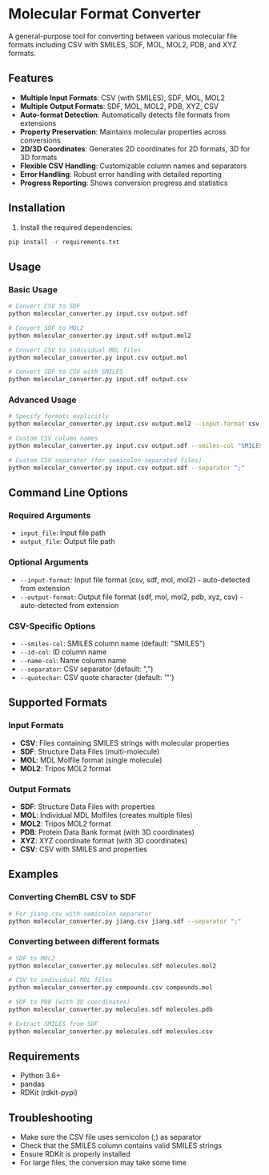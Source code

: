 # Molecular Format Converter

A general-purpose tool for converting between various molecular file formats including CSV with SMILES, SDF, MOL, MOL2, PDB, and XYZ formats.

## Features

- **Multiple Input Formats**: CSV (with SMILES), SDF, MOL, MOL2
- **Multiple Output Formats**: SDF, MOL, MOL2, PDB, XYZ, CSV
- **Auto-format Detection**: Automatically detects file formats from extensions
- **Property Preservation**: Maintains molecular properties across conversions
- **2D/3D Coordinates**: Generates 2D coordinates for 2D formats, 3D for 3D formats
- **Flexible CSV Handling**: Customizable column names and separators
- **Error Handling**: Robust error handling with detailed reporting
- **Progress Reporting**: Shows conversion progress and statistics

## Installation

1. Install the required dependencies:
```bash
pip install -r requirements.txt
```

## Usage

### Basic Usage
```bash
# Convert CSV to SDF
python molecular_converter.py input.csv output.sdf

# Convert SDF to MOL2
python molecular_converter.py input.sdf output.mol2

# Convert CSV to individual MOL files
python molecular_converter.py input.csv output.mol

# Convert SDF to CSV with SMILES
python molecular_converter.py input.sdf output.csv
```

### Advanced Usage
```bash
# Specify formats explicitly
python molecular_converter.py input.csv output.mol2 --input-format csv --output-format mol2

# Custom CSV column names
python molecular_converter.py input.csv output.sdf --smiles-col "SMILES" --id-col "ID" --name-col "Name"

# Custom CSV separator (for semicolon-separated files)
python molecular_converter.py input.csv output.sdf --separator ";"
```

## Command Line Options

### Required Arguments
- `input_file`: Input file path
- `output_file`: Output file path

### Optional Arguments
- `--input-format`: Input file format (csv, sdf, mol, mol2) - auto-detected from extension
- `--output-format`: Output file format (sdf, mol, mol2, pdb, xyz, csv) - auto-detected from extension

### CSV-Specific Options
- `--smiles-col`: SMILES column name (default: "SMILES")
- `--id-col`: ID column name
- `--name-col`: Name column name
- `--separator`: CSV separator (default: ",")
- `--quotechar`: CSV quote character (default: '"')

## Supported Formats

### Input Formats
- **CSV**: Files containing SMILES strings with molecular properties
- **SDF**: Structure Data Files (multi-molecule)
- **MOL**: MDL Molfile format (single molecule)
- **MOL2**: Tripos MOL2 format

### Output Formats
- **SDF**: Structure Data Files with properties
- **MOL**: Individual MDL Molfiles (creates multiple files)
- **MOL2**: Tripos MOL2 format
- **PDB**: Protein Data Bank format (with 3D coordinates)
- **XYZ**: XYZ coordinate format (with 3D coordinates)
- **CSV**: CSV with SMILES and properties

## Examples

### Converting ChemBL CSV to SDF
```bash
# For jiang.csv with semicolon separator
python molecular_converter.py jiang.csv jiang.sdf --separator ";"
```

### Converting between different formats
```bash
# SDF to MOL2
python molecular_converter.py molecules.sdf molecules.mol2

# CSV to individual MOL files
python molecular_converter.py compounds.csv compounds.mol

# SDF to PDB (with 3D coordinates)
python molecular_converter.py molecules.sdf molecules.pdb

# Extract SMILES from SDF
python molecular_converter.py molecules.sdf molecules.csv
```

## Requirements

- Python 3.6+
- pandas
- RDKit (rdkit-pypi)

## Troubleshooting

- Make sure the CSV file uses semicolon (;) as separator
- Check that the SMILES column contains valid SMILES strings
- Ensure RDKit is properly installed
- For large files, the conversion may take some time